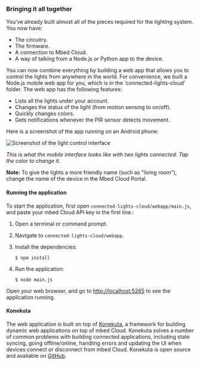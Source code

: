 ### Bringing it all together

You’ve already built almost all of the pieces required for the lighting system. You now have:

* The circuitry.
* The firmware.
* A connection to Mbed Cloud.
* A way of talking from a Node.js or Python app to the device.

You can now combine everything by building a web app that allows you to control the lights from anywhere in the world. For convenience, we built a Node.js mobile web app for you, which is in the 'connected-lights-cloud' folder. The web app has the following features:

* Lists all the lights under your account.
* Changes the status of the light (from motion sensing to on/off).
* Quickly changes colors.
* Gets notifications whenever the PIR sensor detects movement.

Here is a screenshot of the app running on an Android phone:

![Screenshot of the light control interface](https://s3-us-west-2.amazonaws.com/cloud-docs-images/lights15.png)

*This is what the mobile interface looks like with two lights connected. Tap the color to change it.*

<span class="notes">**Note:** To give the lights a more friendly name (such as "living room"), change the name of the device in the Mbed Cloud Portal.</span>

#### Running the application

To start the application, first open `connected-lights-cloud/webapp/main.js`, and paste your mbed Cloud API key in the first line.:

1. Open a terminal or command prompt.
1. Navigate to `connected-lights-cloud/webapp`.
1. Install the dependencies:

    ```
    $ npm install
    ```

1. Run the application:

    ```
    $ node main.js
    ```

Open your web browser, and go to [http://localhost:5265](http://localhost:5265) to see the application running.

#### Konekuta

The web application is built on top of [Konekuta](https://github.com/armmbed/konekuta/tree/cloud), a framework for building dynamic web applications on top of mbed Cloud. Konekuta solves a number of common problems with building connected applications, including state syncing, going offline/online, handling errors and updating the UI when devices connect or disconnect from mbed Cloud. Konekuta is open source and available on [GitHub](https://github.com/armmbed/konekuta/tree/cloud).
